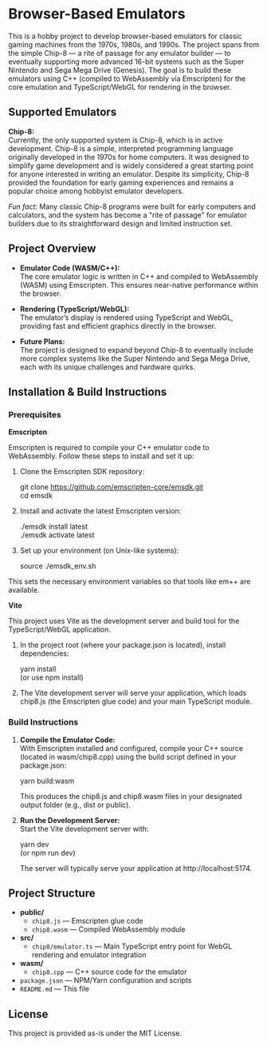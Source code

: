 # Browser-Based Emulators

This is a hobby project to develop browser-based emulators for classic gaming machines from the 1970s, 1980s, and 1990s. The project spans from the simple Chip-8 — a rite of passage for any emulator builder — to eventually supporting more advanced 16-bit systems such as the Super Nintendo and Sega Mega Drive (Genesis). The goal is to build these emulators using C++ (compiled to WebAssembly via Emscripten) for the core emulation and TypeScript/WebGL for rendering in the browser.

## Supported Emulators

**Chip-8:**  
Currently, the only supported system is Chip-8, which is in active development. Chip-8 is a simple, interpreted programming language originally developed in the 1970s for home computers. It was designed to simplify game development and is widely considered a great starting point for anyone interested in writing an emulator. Despite its simplicity, Chip-8 provided the foundation for early gaming experiences and remains a popular choice among hobbyist emulator developers.

*Fun fact:* Many classic Chip-8 programs were built for early computers and calculators, and the system has become a "rite of passage" for emulator builders due to its straightforward design and limited instruction set.

## Project Overview

- **Emulator Code (WASM/C++):**  
  The core emulator logic is written in C++ and compiled to WebAssembly (WASM) using Emscripten. This ensures near-native performance within the browser.

- **Rendering (TypeScript/WebGL):**  
  The emulator’s display is rendered using TypeScript and WebGL, providing fast and efficient graphics directly in the browser.

- **Future Plans:**  
  The project is designed to expand beyond Chip-8 to eventually include more complex systems like the Super Nintendo and Sega Mega Drive, each with its unique challenges and hardware quirks.

## Installation & Build Instructions

### Prerequisites

**Emscripten**

Emscripten is required to compile your C++ emulator code to WebAssembly. Follow these steps to install and set it up:

1. Clone the Emscripten SDK repository:
   
   git clone https://github.com/emscripten-core/emsdk.git  
   cd emsdk

2. Install and activate the latest Emscripten version:
   
   ./emsdk install latest  
   ./emsdk activate latest

3. Set up your environment (on Unix-like systems):
   
   source ./emsdk_env.sh

This sets the necessary environment variables so that tools like em++ are available.

**Vite**

This project uses Vite as the development server and build tool for the TypeScript/WebGL application.

1. In the project root (where your package.json is located), install dependencies:
   
   yarn install  
   (or use npm install)

2. The Vite development server will serve your application, which loads chip8.js (the Emscripten glue code) and your main TypeScript module.

### Build Instructions

1. **Compile the Emulator Code:**  
   With Emscripten installed and configured, compile your C++ source (located in wasm/chip8.cpp) using the build script defined in your package.json:
   
   yarn build:wasm

   This produces the chip8.js and chip8.wasm files in your designated output folder (e.g., dist or public).

2. **Run the Development Server:**  
   Start the Vite development server with:
   
   yarn dev  
   (or npm run dev)

   The server will typically serve your application at http://localhost:5174. 

## Project Structure

- **public/**
  - `chip8.js` — Emscripten glue code
  - `chip8.wasm` — Compiled WebAssembly module
- **src/**
  - `chip8/emulator.ts` — Main TypeScript entry point for WebGL rendering and emulator integration
- **wasm/**
  - `chip8.cpp` — C++ source code for the emulator
- `package.json` — NPM/Yarn configuration and scripts
- `README.md` — This file 


## License

This project is provided as-is under the MIT License.